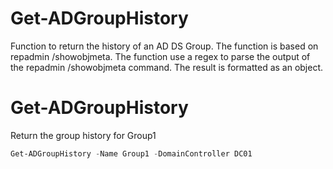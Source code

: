 # Get-ADGroupHistory
Function to return the history of an AD DS Group.
The function is based on repadmin /showobjmeta. The function use a regex to parse the output of the repadmin /showobjmeta command. The result is formatted as an object.

# Get-ADGroupHistory
Return the group history for Group1
```powershell
Get-ADGroupHistory -Name Group1 -DomainController DC01
```

